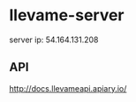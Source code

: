 llevame-server
==============

server ip: 54.164.131.208

API
---

http://docs.llevameapi.apiary.io/
